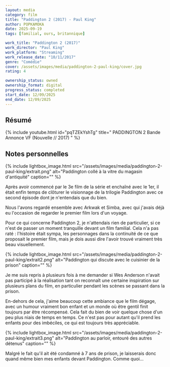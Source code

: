 ```yaml
---
layout: media
category: film
title: "Paddington 2 (2017) - Paul King"
author: POPKAMOKA
date: 2025-09-19
tags: [familial, ours, britannique]

work_title: "Paddington 2 (2017)"
work_director: "Paul King"
work_platform: "Streaming"
work_release_date: "10/11/2017"
genre: "Comédie"
cover: /assets/images/media/paddington-2-paul-king/cover.jpg
rating: 4

ownership_status: owned
ownership_format: digital
progress_status: completed
start_date: 12/09/2025
end_date: 12/09/2025
---
```


## Résumé
{% include youtube.html id="pqTZEkYshTg" title=" PADDINGTON 2 Bande Annonce VF (Nouvelle // 2017) " %}

## Notes personnelles
{% include lightbox_image.html
src="/assets/images/media/paddington-2-paul-king/extrait.png"
alt="Paddington collé à la vitre du magasin d'antiquité"
caption="" %}

Après avoir commencé par le 3e film de la série et enchaîné avec le 1er, il était enfin temps de clôturer le visionnage de la trilogie Paddington avec ce second épisode dont je n'entendais que du bien.

Nous l'avons regardé ensemble avec Arkwak et Simba, avec qui j'avais déjà eu l'occasion de regarder le premier film lors d'un voyage.

Pour ce qui concerne Paddington 2, je n'attendais rien de particulier, si ce n'est de passer un moment tranquille devant un film familial. Cela n'a pas raté : l'histoire était sympa, les personnages dans la continuité de ce que proposait le premier film, mais je dois aussi dire l'avoir trouvé vraiment très beau visuellement.

{% include lightbox_image.html
src="/assets/images/media/paddington-2-paul-king/extrait2.png"
alt="Paddington qui discute avec le cuisinier de la prison"
caption="" %}

Je me suis repris à plusieurs fois à me demander si Wes Anderson n'avait pas participé à la réalisation tant on reconnaît une certaine inspiration sur plusieurs plans du film, en particulier pendant les scènes se passant dans la prison.

En-dehors de cela, j'aime beaucoup cette ambiance que le film dégage, avec un humour vraiment bon enfant et un monde où être gentil finit toujours par être récompensé. Cela fait du bien de voir quelque chose d'un peu plus niais de temps en temps. Ce n'est pas pour autant qu'il prend les enfants pour des imbéciles, ce qui est toujours très appréciable.

{% include lightbox_image.html
src="/assets/images/media/paddington-2-paul-king/extrait3.png"
alt="Paddington au parloir, entouré des autres détenus"
caption="" %}

Malgré le fait qu'il ait été condamné à 7 ans de prison, je laisserais donc quand même bien mes enfants devant Paddington. Comme quoi...
